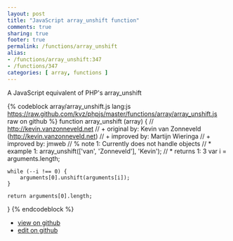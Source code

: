 ```yaml
---
layout: post
title: "JavaScript array_unshift function"
comments: true
sharing: true
footer: true
permalink: /functions/array_unshift
alias:
- /functions/array_unshift:347
- /functions/347
categories: [ array, functions ]
---
```

A JavaScript equivalent of PHP's array_unshift
<!-- more -->
{% codeblock array/array_unshift.js lang:js https://raw.github.com/kvz/phpjs/master/functions/array/array_unshift.js raw on github %}
function array_unshift (array) {
    // http://kevin.vanzonneveld.net
    // +   original by: Kevin van Zonneveld (http://kevin.vanzonneveld.net)
    // +   improved by: Martijn Wieringa
    // +   improved by: jmweb
    // %        note 1: Currently does not handle objects
    // *     example 1: array_unshift(['van', 'Zonneveld'], 'Kevin');
    // *     returns 1: 3
    var i = arguments.length;

    while (--i !== 0) {
        arguments[0].unshift(arguments[i]);
    }

    return arguments[0].length;
}
{% endcodeblock %}
<ul>
 <li><a href="https://github.com/kvz/phpjs/blob/master/functions/array/array_unshift.js">view on github</a></li>
 <li><a href="https://github.com/kvz/phpjs/edit/master/functions/array/array_unshift.js">edit on github</a></li>
</ul>
